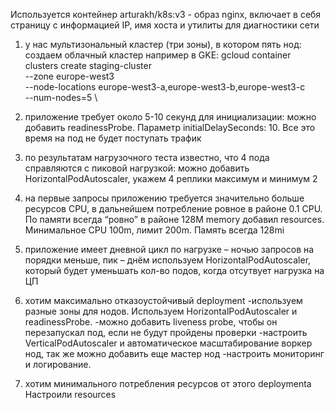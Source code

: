 Используется контейнер arturakh/k8s:v3 - образ nginx, включает в себя страницу с информацией IP, имя хоста и утилиты для диагностики сети

1) у нас мультизональный кластер (три зоны), в котором пять нод:
создаем облачный кластер например в GKE: 
gcloud container clusters create staging-cluster \
    --zone europe-west3 \
    --node-locations europe-west3-a,europe-west3-b,europe-west3-c \
    --num-nodes=5 \

2) приложение требует около 5-10 секунд для инициализации:
можно добавить readinessProbe. Параметр initialDelaySeconds: 10. 
Все это время на под не будет поступать трафик

3) по результатам нагрузочного теста известно, что 4 пода справляются с пиковой нагрузкой:
можно добавить HorizontalPodAutoscaler, укажем 4 реплики максимум и минимум 2

4) на первые запросы приложению требуется значительно больше ресурсов CPU, в дальнейшем потребление ровное в районе 0.1 CPU. По памяти всегда “ровно” в районе 128M memory
добавил resources. Минимальное CPU 100m, лимит 200m. Память всегда 128mi

5) приложение имеет дневной цикл по нагрузке – ночью запросов на порядки меньше, пик – днём
используем HorizontalPodAutoscaler, который будет уменьшать кол-во подов, когда отсутвует нагрузка на ЦП

6) хотим максимально отказоустойчивый deployment
-используем разные зоны для нодов. Используем HorizontalPodAutoscaler и readinessProbe.
-можно добавить liveness probe, чтобы он перезапускал под, если не будут пройдены проверки
-настроить VerticalPodAutoscaler и автоматическое масштабирование воркер нод, так же можно добавить еще мастер нод
-настроить мониторинг и логирование.

7) хотим минимального потребления ресурсов от этого deploymentа
Настроили resources